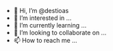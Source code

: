 - 👋 Hi, I’m @destioas
- 👀 I’m interested in ...
- 🌱 I’m currently learning ...
- 💞️ I’m looking to collaborate on ...
- 📫 How to reach me ...

<!---
destioas/destioas is a ✨ special ✨ repository because its `README.md` (this file) appears on your GitHub profile.
You can click the Preview link to take a look at your changes.
--->
